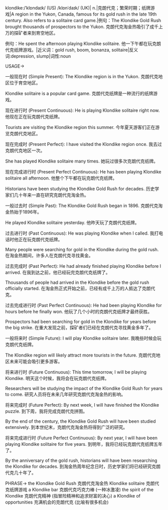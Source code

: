 klondike:/ˈklɒndaɪk/ (US) /klɒnˈdaɪk/ (UK)| n.|克朗代克；繁荣时期；纸牌游戏|A region in the Yukon, Canada, famous for its gold rush in the late 19th century. Also refers to a solitaire card game.|例句：The Klondike Gold Rush brought thousands of prospectors to the Yukon. 克朗代克淘金热吸引了成千上万的探矿者来到育空地区。

例句：He spent the afternoon playing Klondike solitaire. 他一下午都在玩克朗代克纸牌游戏。|近义词：gold rush, boom, bonanza, solitaire|反义词:depression, slump|词性:noun


USAGE->

一般现在时 (Simple Present):
The Klondike region is in the Yukon.  克朗代克地区位于育空地区。

Klondike solitaire is a popular card game.  克朗代克纸牌是一种流行的纸牌游戏。


现在进行时 (Present Continuous):
He is playing Klondike solitaire right now. 他现在正在玩克朗代克纸牌。

Tourists are visiting the Klondike region this summer.  今年夏天游客们正在游览克朗代克地区。


现在完成时 (Present Perfect):
I have visited the Klondike region once. 我去过克朗代克地区一次。

She has played Klondike solitaire many times. 她玩过很多次克朗代克纸牌。


现在完成进行时 (Present Perfect Continuous):
He has been playing Klondike solitaire all afternoon. 他整个下午都在玩克朗代克纸牌。

Historians have been studying the Klondike Gold Rush for decades.  历史学家们几十年来一直在研究克朗代克淘金热。


一般过去时 (Simple Past):
The Klondike Gold Rush began in 1896. 克朗代克淘金热始于1896年。

He played Klondike solitaire yesterday. 他昨天玩了克朗代克纸牌。


过去进行时 (Past Continuous):
He was playing Klondike when I called. 我打电话时他正在玩克朗代克纸牌。

Many people were searching for gold in the Klondike during the gold rush.  在淘金热期间，许多人在克朗代克寻找黄金。


过去完成时 (Past Perfect):
He had already finished playing Klondike before I arrived. 在我到达之前，他已经玩完克朗代克纸牌了。

Thousands of people had arrived in the Klondike before the gold rush officially started. 在淘金热正式开始之前，已经有成千上万的人抵达了克朗代克。


过去完成进行时 (Past Perfect Continuous):
He had been playing Klondike for hours before he finally won. 他玩了几个小时的克朗代克纸牌才最终获胜。

Prospectors had been searching for gold in the Klondike for years before the big strike.  在重大发现之前，探矿者们已经在克朗代克寻找黄金多年了。


一般将来时 (Simple Future):
I will play Klondike solitaire later.  我晚些时候会玩克朗代克纸牌。

The Klondike region will likely attract more tourists in the future. 克朗代克地区未来可能会吸引更多游客。


将来进行时 (Future Continuous):
This time tomorrow, I will be playing Klondike. 明天这个时候，我将会在玩克朗代克纸牌。

Researchers will be studying the impact of the Klondike Gold Rush for years to come. 研究人员将在未来几年研究克朗代克淘金热的影响。


将来完成时 (Future Perfect):
By next week, I will have finished the Klondike puzzle.  到下周，我将完成克朗代克拼图。

By the end of the century, the Klondike Gold Rush will have been studied extensively. 到本世纪末，克朗代克淘金热将得到广泛的研究。


将来完成进行时 (Future Perfect Continuous):
By next year, I will have been playing Klondike solitaire for five years.  到明年，我将已经玩克朗代克纸牌五年了。

By the anniversary of the gold rush, historians will have been researching the Klondike for decades. 到淘金热周年纪念日时，历史学家们将已经研究克朗代克几十年了。


PHRASE->
the Klondike Gold Rush  克朗代克淘金热
Klondike solitaire  克朗代克纸牌游戏
a Klondike bar  克朗代克巧克力棒 (一种冰激凌)
the spirit of the Klondike  克朗代克精神 (指冒险精神和追求财富的决心)
a Klondike of opportunities  充满机会的克朗代克 (比喻有很多机会)
